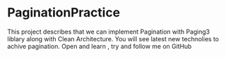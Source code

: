 # PaginationPractice
This project describes that we can implement Pagination with Paging3 liblary along with Clean Architecture. You will see latest new technolies to achive pagination. Open and learn , try and follow me on GitHub
